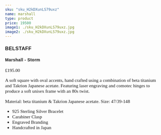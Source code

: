 ```yaml
---
sku: "sku_H2kDXunLS79uxz"
name: marshall
type: product
price: 19500
image1: ./sku_H2kDXunLS79uxz.jpg
image2: ./sku_H2kDXunLS79uxz.jpg
---
```


<style>
@import url('https://fonts.googleapis.com/css2?family=Viga&display=swap');
@import url('https://fonts.googleapis.com/css2?family=Roboto+Slab:wght@300&display=swap');

h1, h2, h3, h4 {
font-family: 'Viga', sans-serif;
letter-spacing: 0.025rem;
}

p, li {
font-family: 'Roboto Slab', serif;
font-size: 0.95rem;
font-weight: 500;
}

</style>

### BELSTAFF

#### Marshall - Storm

£195.00

A soft square with oval accents, hand crafted using a combination of beta titanium and Takrion Japanese acetate. Featuring laser engraving and comotec hinges to produce a soft unisex frame with an 80s twist.

Material:  beta titanium & Takrion Japanese acetate.
Size: 47/39-148

* 925 Sterling Silver Bracelet  
* Carabiner Clasp  
* Engraved Branding  
* Handcrafted in Japan  